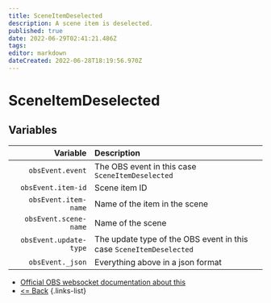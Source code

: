 ```yaml
---
title: SceneItemDeselected
description: A scene item is deselected.
published: true
date: 2022-06-29T02:41:21.486Z
tags: 
editor: markdown
dateCreated: 2022-06-28T18:19:56.970Z
---
```


# SceneItemDeselected

## Variables

| Variable | Description |
|---------:|:------------|
| `obsEvent.event` | The OBS event in this case `SceneItemDeselected`
| `obsEvent.item-id` | Scene item ID
| `obsEvent.item-name` | Name of the item in the scene
| `obsEvent.scene-name` | Name of the scene
| `obsEvent.update-type` | The update type of the OBS event in this case `SceneItemDeselected`
| `obsEvent._json` | Everything above in a json format

* [Official OBS websocket documentation about this](https://github.com/obsproject/obs-websocket/blob/4.x-current/docs/generated/protocol.md#sceneitemdeselected)
* [<= Back](/en/Integrations/OBS/OBS-Events)
{.links-list}